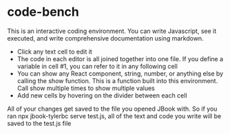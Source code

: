 # code-bench

This is an interactive coding environment. You can write Javascript, see it executed, and write comprehensive documentation using markdown. 
  
  - Click any text cell to edit it
  - The code in each editor is all joined together into one file. If you define a variable in cell #1, you can refer to it in any following cell 
  - You can show any React component, string, number, or anything else by calling the show function. This is a function built into this environment. Call show multiple times to show multiple values 
  - Add new cells by hovering on the divider between each cell 
  
 All of your changes get saved to the file you opened JBook with. So if you ran npx jbook-tylerbc serve test.js, all of the text and code you write will be saved to the test.js file 
 
